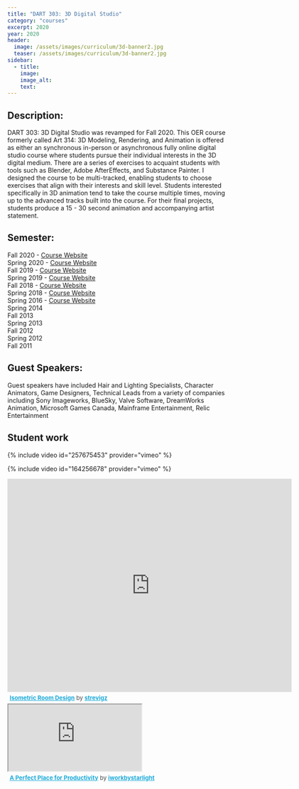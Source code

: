 ```yaml
---
title: "DART 303: 3D Digital Studio"
category: "courses"
excerpt: 2020
year: 2020
header:
  image: /assets/images/curriculum/3d-banner2.jpg
  teaser: /assets/images/curriculum/3d-banner2.jpg
sidebar:
  - title:
    image:
    image_alt:
    text:
---
```

## Description:

DART 303: 3D Digital Studio was revamped for Fall 2020. This OER course formerly called Art 314: 3D Modeling, Rendering, and Animation is offered as either an synchronous in-person or asynchronous fully online digital studio course where students pursue their individual interests in the 3D digital medium. There are a series of exercises to acquaint students with tools such as Blender, Adobe AfterEffects, and Substance Painter. I designed the course to be multi-tracked, enabling students to choose exercises that align with their interests and skill level. Students interested specifically in 3D animation tend to take the course multiple times, moving up to the advanced tracks built into the course. For their final projects, students produce a 15 - 30 second animation and accompanying artist statement.

## Semester:
Fall 2020 - [Course Website](https://michaelcollins.xyz/3d-digital-studio-master/)  
Spring 2020 - [Course Website](http://michaelcollins.xyz/3d-modeling-rendering-animation-sp20--oer/)  
Fall 2019 - [Course Website](http://michaelcollins.xyz/3d-modeling-rendering-animation-fa19--oer/)  
Spring 2019 - [Course Website](http://michaelcollins.xyz/3d-modeling-rendering-animation-sp19--oer/)  
Fall 2018 - [Course Website](http://michaelcollins.xyz/3d-modeling-rendering-animation-fa18--oer/)  
Spring 2018 - [Course Website](http://michaelcollins.xyz/3d-modeling-rendering-animation-sp18--oer/)  
Spring 2016 - [Course Website](http://michael-collins.github.io/3d-digital-art-and-design--oer)  
Spring 2014  
Fall 2013  
Spring 2013  
Fall 2012  
Spring 2012  
Fall 2011  

## Guest Speakers:

Guest speakers have included Hair and Lighting Specialists, Character Animators, Game Designers, Technical Leads from a variety of companies including Sony Imageworks, BlueSky, Valve Software, DreamWorks Animation, Microsoft Games Canada, Mainframe Entertainment, Relic Entertainment

## Student work

{% include video id="257675453" provider="vimeo" %}

{% include video id="164256678" provider="vimeo" %}

<div class="sketchfab-embed-wrapper"><iframe width="640" height="480" src="https://sketchfab.com/models/5b04851405434c91bff0c985536271dc/embed" frameborder="0" allow="autoplay; fullscreen; vr" mozallowfullscreen="true" webkitallowfullscreen="true"></iframe>

<p style="font-size: 13px; font-weight: normal; margin: 5px; color: #4A4A4A;">
    <a href="https://sketchfab.com/models/5b04851405434c91bff0c985536271dc?utm_medium=embed&utm_source=website&utm_campaign=share-popup" target="_blank" style="font-weight: bold; color: #1CAAD9;">Isometric Room Design</a>
    by <a href="https://sketchfab.com/strevigz?utm_medium=embed&utm_source=website&utm_campaign=share-popup" target="_blank" style="font-weight: bold; color: #1CAAD9;">strevigz</a>
</p>
</div>

<div class="sketchfab-embed-wrapper">
    <iframe title="A Perfect Place for Productivity" src="https://sketchfab.com/models/ad831ee27a0e4a2db658b760be721f6f/embed">
    </iframe>
   <p style="font-size: 13px; font-weight: normal; margin: 5px; color: #4A4A4A;">
        <a href="https://sketchfab.com/3d-models/a-perfect-place-for-productivity-ad831ee27a0e4a2db658b760be721f6f" target="_blank" style="font-weight: bold; color: #1CAAD9;">A Perfect Place for Productivity</a>
        by <a href="https://sketchfab.com/iworkbystarlight" target="_blank" style="font-weight: bold; color: #1CAAD9;">iworkbystarlight</a>
    </p>
</div>